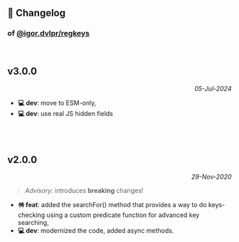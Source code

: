 ## 📒 Changelog

### of [@igor.dvlpr/regkeys](https://github.com/igorskyflyer/npm-regkeys)

<br>

## v3.0.0

<p align="right"><em>05-Jul-2024</em></p>

- **💻 dev**: move to ESM-only,
- **💻 dev**: use real JS hidden fields

<br>
<br>

## v2.0.0

<p align="right"><em>29-Nov-2020</em></p>

> _Advisory_: introduces **breaking** changes!

- **🪅 feat**: added the searchFor() method that provides a way to do keys-checking using a custom predicate function for advanced key searching,
- **💻 dev**: modernized the code, added async methods.
